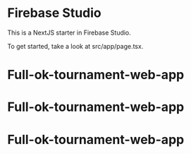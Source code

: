 # Firebase Studio

This is a NextJS starter in Firebase Studio.

To get started, take a look at src/app/page.tsx.
# Full-ok-tournament-web-app
# Full-ok-tournament-web-app
# Full-ok-tournament-web-app
